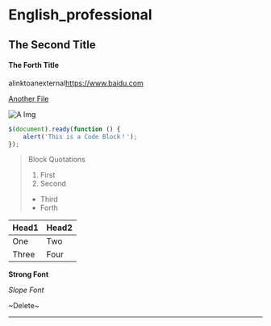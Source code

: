 # English_professional
## The Second Title
#### The Forth Title
alinktoanexternal<https://www.baidu.com>

[Another File](./REBACK.md)

![A Img](http://static.runoob.com/images/runoob-logo.png)

```javascript
$(document).ready(function () {
    alert('This is a Code Block！');
});
```
> Block Quotations
> 1. First
> 2. Second
> +  Third
> +  Forth

|  Head1   | Head2 |
|  ----  | ----  |
| One  | Two |
| Three  | Four |

**Strong Font**

*Slope Font*

~Delete~

***
